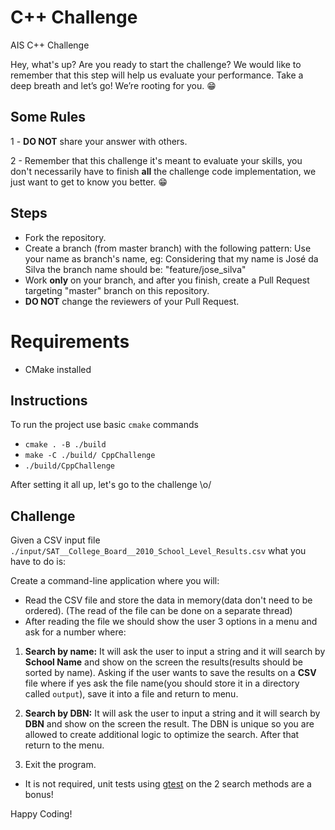 # C++ Challenge

AIS C++ Challenge

Hey, what's up? Are you ready to start the challenge? We would like to remember that this step will help us evaluate your performance. Take a deep breath and let’s go!
We’re rooting for you. 😁

## Some Rules

1 - **DO NOT** share your answer with others.

2 - Remember that this challenge it's meant to evaluate your skills, you don't necessarily have to finish **all** the challenge code implementation, we just want to get to know you better. 😁

## Steps

- Fork the repository.
- Create a branch (from master branch) with the following pattern:
  Use your name as branch's name, eg:
  Considering that my name is José da Silva the branch name should be: "feature/jose_silva"
- Work **only** on your branch, and after you finish, create a Pull Request targeting "master" branch on this repository.
- **DO NOT** change the reviewers of your Pull Request.

# Requirements 

* CMake installed

## Instructions
To run the project use basic `cmake` commands

*  `cmake . -B ./build`
*  `make -C ./build/ CppChallenge`
*  `./build/CppChallenge`

After setting it all up, let's go to the challenge \o/

## Challenge 

Given a CSV input file `./input/SAT__College_Board__2010_School_Level_Results.csv` what you have to do is:

Create a command-line application where you will:
* Read the CSV file and store the data in memory(data don't need to be ordered). (The read of the file can be done on a separate thread)
* After reading the file we should show the user 3 options in a menu and ask for a number where: 

1. **Search by name:** It will ask the user to input a string and it will search by **School Name** and show on the screen the results(results should be sorted by name). Asking if the user wants to save the results on a **CSV** file where if yes ask the file name(you should store it in a directory called `output`), save it into a file and return to menu.

2. **Search by DBN:** It will ask the user to input a string and it will search by **DBN** and show on the screen the result. The DBN is unique so you are allowed to create additional logic to optimize the search. After that return to the menu.

3. Exit the program.


* It is not required, unit tests using [gtest](https://github.com/google/googletest) on the 2 search methods are a bonus!


Happy Coding! 
